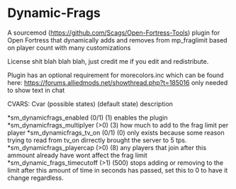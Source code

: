 # Dynamic-Frags
A sourcemod (https://github.com/Scags/Open-Fortress-Tools) plugin for Open Fortress that dynamically adds and removes from mp_fraglimit based on player count with many customizations 

License shit blah blah blah, just credit me if you edit and redistribute.

Plugin has an optional requirement for morecolors.inc which can be found here: https://forums.alliedmods.net/showthread.php?t=185016
only needed to show text in chat


CVARS:
Cvar (possible states) (default state) description

*sm_dynamicfrags_enabled (0/1) (1) enables the plugin
*sm_dynamicfrags_multiplyer (>0) (3) how much to add to the frag limit per player
*sm_dynamicfrags_tv_on (0/1) (0) only exists because some reason trying to read from tv_on dirrectly brought the server to 5 tps.
*sm_dynamicfrags_playercap (>0) (8) any players that join after this ammount already have wont affect the frag limit
*sm_dynamic_frags_timecutoff (>1) (500) stops adding or removing to the limit after this amount of time in seconds has passed, set this to 0 to have it change regardless.

